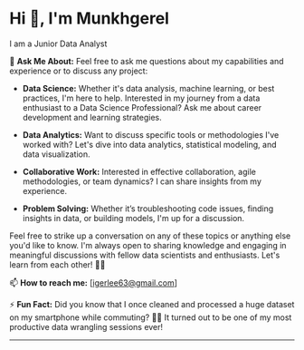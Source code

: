 # Hi 👋, I'm Munkhgerel

I am a Junior Data Analyst

💬 **Ask Me About:** Feel free to ask me questions about my capabilities and experience or to discuss any project:

- **Data Science:** Whether it's data analysis, machine learning, or best practices, I'm here to help. Interested in my journey from a data enthusiast to a Data Science Professional? Ask me about career development and learning strategies.
  
- **Data Analytics:** Want to discuss specific tools or methodologies I've worked with? Let's dive into data analytics, statistical modeling, and data visualization.

- **Collaborative Work:** Interested in effective collaboration, agile methodologies, or team dynamics? I can share insights from my experience.

- **Problem Solving:** Whether it’s troubleshooting code issues, finding insights in data, or building models, I'm up for a discussion.

Feel free to strike up a conversation on any of these topics or anything else you'd like to know. I'm always open to sharing knowledge and engaging in meaningful discussions with fellow data scientists and enthusiasts. Let's learn from each other! 🧠🚀

📫 **How to reach me:** [igerlee63@gmail.com]

⚡ **Fun Fact:** Did you know that I once cleaned and processed a huge dataset on my smartphone while commuting? 🚆📱 It turned out to be one of my most productive data wrangling sessions ever!

---

